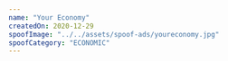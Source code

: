 ```yaml
---
name: "Your Economy"
createdOn: 2020-12-29
spoofImage: "../../assets/spoof-ads/youreconomy.jpg"
spoofCategory: "ECONOMIC"
---
```

